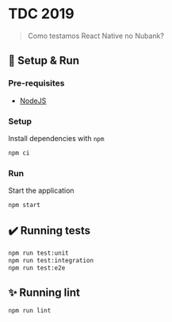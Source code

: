 # TDC 2019

> Como testamos React Native no Nubank?

## :rocket: Setup & Run

### Pre-requisites

- [NodeJS](https://nodejs.org/)

### Setup

Install dependencies with `npm`

```sh
npm ci
```

### Run

Start the application

```sh
npm start
```

## :heavy_check_mark: Running tests

```sh
npm run test:unit
npm run test:integration
npm run test:e2e
```

## :sparkles: Running lint

```sh
npm run lint
```
